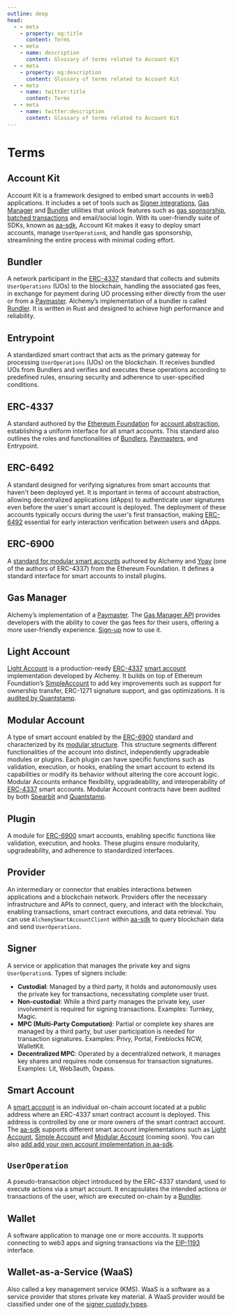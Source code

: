 ```yaml
---
outline: deep
head:
  - - meta
    - property: og:title
      content: Terms
  - - meta
    - name: description
      content: Glossary of terms related to Account Kit
  - - meta
    - property: og:description
      content: Glossary of terms related to Account Kit
  - - meta
    - name: twitter:title
      content: Terms
  - - meta
    - name: twitter:description
      content: Glossary of terms related to Account Kit
---
```


# Terms

## Account Kit

Account Kit is a framework designed to embed smart accounts in web3 applications. It includes a set of tools such as [Signer integrations](https://accountkit.alchemy.com/signers/choosing-a-signer.html), [Gas Manager](https://docs.alchemy.com/docs/gas-manager-services) and [Bundler](https://docs.alchemy.com/docs/bundler-services) utilities that unlock features such as [gas sponsorship](https://accountkit.alchemy.com/using-smart-accounts/sponsoring-gas/gas-manager.html), [batched transactions](https://accountkit.alchemy.com/using-smart-accounts/batch-user-operations.html) and email/social login. With its user-friendly suite of SDKs, known as [aa-sdk](https://github.com/alchemyplatform/aa-sdk), Account Kit makes it easy to deploy smart accounts, manage `UserOperation`s, and handle gas sponsorship, streamlining the entire process with minimal coding effort.

## Bundler

A network participant in the [ERC-4337](#erc-4337) standard that collects and submits `UserOperations` (UOs) to the blockchain, handling the associated gas fees, in exchange for payment during UO processing either directly from the user or from a [Paymaster](https://www.alchemy.com/overviews/what-is-a-paymaster). Alchemy’s implementation of a bundler is called [Rundler](https://github.com/alchemyplatform/rundler). It is written in Rust and designed to achieve high performance and reliability.

## Entrypoint

A standardized smart contract that acts as the primary gateway for processing `UserOperations` (UOs) on the blockchain. It receives bundled UOs from Bundlers and verifies and executes these operations according to predefined rules, ensuring security and adherence to user-specified conditions.

## ERC-4337

A standard authored by the [Ethereum Foundation](https://ethereum.foundation/) for [account abstraction](https://docs.alchemy.com/docs/introduction-to-account-abstraction), establishing a uniform interface for all smart accounts. This standard also outlines the roles and functionalities of [Bundlers](https://docs.alchemy.com/docs/bundler-services), [Paymasters](https://www.alchemy.com/overviews/what-is-a-paymaster), and Entrypoint.

## ERC-6492

A standard designed for verifying signatures from smart accounts that haven't been deployed yet. It is important in terms of account abstraction, allowing decentralized applications (dApps) to authenticate user signatures even before the user's smart account is deployed. The deployment of these accounts typically occurs during the user's first transaction, making [ERC-6492](https://eips.ethereum.org/EIPS/eip-6492) essential for early interaction verification between users and dApps.

## ERC-6900

A [standard for modular smart accounts](https://eips.ethereum.org/EIPS/eip-6900) authored by Alchemy and [Yoav](https://github.com/yoavw) (one of the authors of ERC-4337) from the Ethereum Foundation. It defines a standard interface for smart accounts to install plugins.

## Gas Manager

Alchemy’s implementation of a [Paymaster](https://www.alchemy.com/overviews/what-is-a-paymaster). The [Gas Manager API](https://docs.alchemy.com/reference/gas-manager-coverage-api-quickstart) provides developers with the ability to cover the gas fees for their users, offering a more user-friendly experience. [Sign-up](https://dashboard.alchemy.com/gas-manager) now to use it.

## Light Account

[Light Account](https://accountkit.alchemy.com/smart-accounts/light-account/.html) is a production-ready [ERC-4337](https://eips.ethereum.org/EIPS/eip-4337) [smart account](#smart-account) implementation developed by Alchemy. It builds on top of Ethereum Foundation’s [SimpleAccount](https://github.com/eth-infinitism/account-abstraction/blob/develop/contracts/samples/SimpleAccount.sol) to add key improvements such as support for ownership transfer, ERC-1271 signature support, and gas optimizations. It is [audited by Quantstamp](https://github.com/alchemyplatform/light-account/blob/main/Quantstamp-Audit.pdf).

## Modular Account

A type of smart account enabled by the [ERC-6900](https://eips.ethereum.org/EIPS/eip-6900) standard and characterized by its [modular structure](https://accountkit.alchemy.com/smart-accounts/modular-account/.html). This structure segments different functionalities of the account into distinct, independently upgradeable modules or plugins. Each plugin can have specific functions such as validation, execution, or hooks, enabling the smart account to extend its capabilities or modify its behavior without altering the core account logic. Modular Accounts enhance flexibility, upgradeability, and interoperability of [ERC-4337](https://eips.ethereum.org/EIPS/eip-4337) smart accounts. Modular Account contracts have been audited by both [Spearbit](https://github.com/alchemyplatform/modular-account/blob/develop/audits/2024-01-31_spearbit_0e3fd1e.pdf) and [Quantstamp](https://github.com/alchemyplatform/modular-account/blob/develop/audits/2024-02-20-quantstamp-8ae319e.pdf).

## Plugin

A module for [ERC-6900](https://eips.ethereum.org/EIPS/eip-6900) smart accounts, enabling specific functions like validation, execution, and hooks. These plugins ensure modularity, upgradeability, and adherence to standardized interfaces.

## Provider

An intermediary or connector that enables interactions between applications and a blockchain network. Providers offer the necessary infrastructure and APIs to connect, query, and interact with the blockchain, enabling transactions, smart contract executions, and data retrieval. You can use `AlchemySmartAccountClient` within [aa-sdk](https://github.com/alchemyplatform/aa-sdk) to query blockchain data and send `UserOperations`.

## Signer

A service or application that manages the private key and signs `UserOperation`s. Types of signers include:

- **Custodial**: Managed by a third party, it holds and autonomously uses the private key for transactions, necessitating complete user trust.
- **Non-custodial**: While a third party manages the private key, user involvement is required for signing transactions. Examples: Turnkey, Magic.
- **MPC (Multi-Party Computation)**: Partial or complete key shares are managed by a third party, but user participation is needed for transaction signatures. Examples: Privy, Portal, Fireblocks NCW, WalletKit.
- **Decentralized MPC**: Operated by a decentralized network, it manages key shares and requires node consensus for transaction signatures. Examples: Lit, Web3auth, 0xpass.

## Smart Account

A [smart account](https://accountkit.alchemy.com/smart-accounts/.html#what-s-a-smart-account) is an individual on-chain account located at a public address where an ERC-4337 smart contract account is deployed. This address is controlled by one or more owners of the smart contract account. The [aa-sdk](https://github.com/alchemyplatform/aa-sdk) supports different smart account implementations such as [Light Account](https://accountkit.alchemy.com/smart-accounts/light-account/.html), [Simple Account](https://github.com/eth-infinitism/account-abstraction/blob/develop/contracts/samples/SimpleAccount.sol) and [Modular Account](https://accountkit.alchemy.com/smart-accounts/modular-account/.html) (coming soon). You can also [add add your own account implementation in aa-sdk](https://accountkit.alchemy.com/smart-accounts/custom/contributing.html).

## `UserOperation`

A pseudo-transaction object introduced by the ERC-4337 standard, used to execute actions via a smart account. It encapsulates the intended actions or transactions of the user, which are executed on-chain by a [Bundler](https://docs.alchemy.com/docs/bundler-services).

## Wallet

A software application to manage one or more accounts. It supports connecting to web3 apps and signing transactions via the [EIP-1193](https://eips.ethereum.org/EIPS/eip-1193) interface.

## Wallet-as-a-Service (WaaS)

Also called a key management service (KMS). WaaS is a software as a service provider that stores private key material. A WaaS provider would be classified under one of the [signer custody types](#signer).
